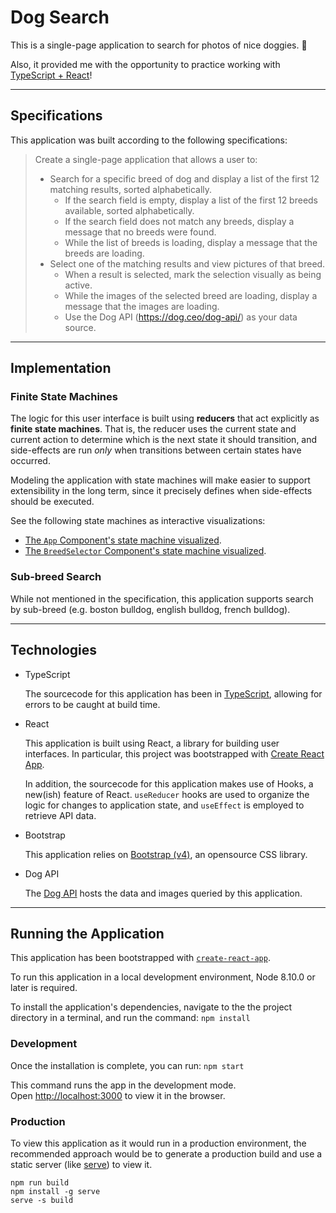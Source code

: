 # Dog Search

This is a single-page application to search for photos of nice doggies. 🐶

Also, it provided me with the opportunity to practice working with [TypeScript + React](https://reactjs.org/docs/static-type-checking.html#typescript)!

---

## Specifications

This application was built according to the following specifications:

> Create a single-page application that allows a user to:
>
> - Search for a specific breed of dog and display a list of the first 12 matching results, sorted
> alphabetically.
>   - If the search field is empty, display a list of the first 12 breeds available, sorted alphabetically.
>   - If the search field does not match any breeds, display a message that no breeds were found.
>   - While the list of breeds is loading, display a message that the breeds are loading.
> - Select one of the matching results and view pictures of that breed.
>   - When a result is selected, mark the selection visually as being active.
>   - While the images of the selected breed are loading, display a message that the images are loading.
>   - Use the Dog API (https://dog.ceo/dog-api/) as your data source.

---

## Implementation

### Finite State Machines

The logic for this user interface is built using **reducers** that act explicitly as **finite state machines**. That is, the reducer uses the current state and current action to determine which is the next state it should transition, and side-effects are run *only* when transitions between certain states have occurred.

Modeling the application with state machines will make easier to support extensibility in the long term, since it precisely defines when side-effects should be executed.

See the following state machines as interactive visualizations:
- [The `App` Component's state machine visualized](https://xstate.js.org/viz/?gist=464b097c1f2061d8ccde857f1fd060ce).
- [The `BreedSelector` Component's state machine visualized](https://xstate.js.org/viz/?gist=862063fd29ac5959193d07758e32cfc9).

### Sub-breed Search

While not mentioned in the specification, this application supports search by sub-breed (e.g. boston bulldog, english bulldog, french bulldog).

---


## Technologies

* TypeScript

    The sourcecode for this application has been in [TypeScript](https://www.typescriptlang.org/), allowing for errors to be caught at build time.

*  React

    This application is built using React, a library for building user interfaces. In particular, this project was bootstrapped with [Create React App](https://github.com/facebook/create-react-app).

    In addition, the sourcecode for this application makes use of Hooks, a new(ish) feature of React.
    `useReducer` hooks are used to organize the logic for changes to application state, and `useEffect` is employed to retrieve API data.

* Bootstrap

    This application relies on [Bootstrap (v4)](https://getbootstrap.com/), an opensource CSS library.

* Dog API

    The [Dog API](https://github.com/ElliottLandsborough/dog-ceo-api) hosts the data and images queried by this application.

---

## Running the Application

This application has been bootstrapped with [`create-react-app`](https://facebook.github.io/create-react-app/).

To run this application in a local development environment, Node 8.10.0 or later is required.

To install the application's dependencies, navigate to the the project directory in a terminal, and run the command: `npm install`

### Development

Once the installation is complete, you can run: `npm start`

This command runs the app in the development mode.<br>
Open [http://localhost:3000](http://localhost:3000) to view it in the browser.

### Production

To view this application as it would run in a production environment, the recommended approach would be to generate a production build and use a static server (like [serve](https://github.com/zeit/serve)) to view it.

```
npm run build
npm install -g serve
serve -s build
```

